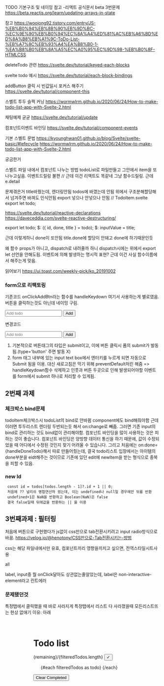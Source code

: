 TODO 기본구조 및 네이밍 참고 -리액트 공식문서 beta 3번문제
https://beta.reactjs.org/learn/updating-arrays-in-state

참고
https://woojong92.tistory.com/entry/JS-%EB%B0%94%EB%8B%90%EB%9D%BC-%EC%9E%90%EB%B0%94%EC%8A%A4%ED%81%AC%EB%A6%BD%ED%8A%B8%EB%A1%9C-ToDo-List-%EB%A7%8C%EB%93%A4%EA%B8%B0-1-%EA%B8%B0%EB%8A%A5%EC%A0%95%EC%9D%98-%EB%B0%8F-HTMLCSS

deleteTodo 관련
https://svelte.dev/tutorial/keyed-each-blocks

svelte todo 예시
https://svelte.dev/tutorial/each-block-bindings

addButton 클릭 시 빈값일시 포커스 해주기
https://svelte.dev/tutorial/component-this

스벨트 투두 슬쩍 커닝
https://wormwlrm.github.io/2020/06/24/How-to-make-todo-list-app-with-Svelte-2.html

채팅예제 굳굳
https://svelte.dev/tutorial/update

컴포넌트이벤트 바인딩
https://svelte.dev/tutorial/component-events

기본 스벨트 문법
https://kyounghwan01.github.io/blog/Svelte/svelte-basic/#lefecycle
https://wormwlrm.github.io/2020/06/24/How-to-make-todo-list-app-with-Svelte-2.html

궁금한거

스벨트 파일 내에서 컴포넌트 나누는 방법 todoList로 파일만들고 그안에서 item을 또 나누고싶음.
이벤트드릴링 불편 // 근데 이건 리액트도 똑같네 그냥 함수드릴링. 근데 e.detail

문제겪은거
title바꿨는데, 렌더링안됨 todos에 바꼈는데 안됨
위에서 구조분해할당해서 넘겨주면 바껴도 인식안됨 export 넣으나 안넣으나 안됨
// TodoItem.svelte
export let todo;

https://svelte.dev/tutorial/reactive-declarations
https://daveceddia.com/svelte-reactive-destructuring/

  export let todo;
  $: ({ id, done, title } = todo);
  $: inputValue = title;


근데 이렇게하니 done이 또안됨 title.done에 할당이 안돼고 done에 하기때문인듯

왜 함수 props가 아니고, dispatch로 내려줄까 하니 dispatch시에는 위에서 export let 선언을 안해도됨.
이벤트에 의해 발생하는 명시적 표현? 근데 이건 사실 함수이름에서 해주는게 맞음.

읽어보기
https://ui.toast.com/weekly-pick/ko_20191002

### form으로 리팩토링

기존코드
onClickAddBtn라는 함수를 handleKeydown 여기서 사용하는게 별로였음. 버튼을 클릭하는것도 아닌데 네이밍 구림.

<script>
  const onClickAddBtn = () => {
    if (!todoInputText.trim()) return focus();
    dispatch("add", todoInputText);
    todoInputText = "";
  };

  function handleKeydown(event) {
    if (event.key === "Enter") {
      onClickAddBtn();
    }
  }
</script>

  <input  on:keydown={handleKeydown}  bind:value={todoInputText} bind:this={input} placeholder="Add todo" />
  <button on:click={onClickAddBtn}>Add</button>

변경코드

<script>
function focus() {
  input.focus();
}

const onSubmit = () => {
  if (!todoInputText.trim()) return focus();
  dispatch("add", todoInputText);
  todoInputText = "";
};
</script>

<form on:submit|preventDefault={onSubmit}>
  <input bind:value={todoInputText} bind:this={input} placeholder="Add todo" />
  <button>Add</button>
</form>

1. 기본적으로 버튼태그의 타입은 submit이고, 이에 버튼 클릭시 폼의 submit가 발동됨.(type='button' 주면 발동 X)
2. form 태그 내부에 있는 input text box에서 엔터키를 누르게 되면 자동으로 Submit 됨을 이용. 대신 새로고침은 막기 위해 preventDefault처린 해줌
   => handleKeydown함수 삭제하고 인풋과 버튼 두곳으로 인해 발생되어야할 이벤트를 form에서 submit 하나로 처리할 수 있게됨.

## 2번째 과제

### 체크박스 bind문제

todoItem체크박스시 todoList의 bind로 안바뀜
component에도 bind해줘야함
근데 이러면 투두리스트 렌더링 두번되는듯 해서 on:change로 빼줌.
그러면 기존 input의 bind로 관리하는 것도 bind없이 관리해야함.
컴포넌트 바인딩을 많이 사용하는 것은 피하는 것이 좋습니다. 컴포넌트 바인딩은 양방향 데이터 통신을 하기 때문에, 값이 수정되었을 때 어디에서 수정된 것인지 찾기 어려울 수 있습니다.
그리고 처음에는 on:done={handleDoneTodo}해서 따로 만들어줬는데, 결국 todo리스트 입장에서는 아이템의 done부분을 eidt해주는 것이므로
기존에 있던 edit에 newItem을 받는 형식으로 중복을 피할 수 있음.

### new Id

     const id = todos[todos.length - 1]?.id + 1 || 0;
     처음에 ?? 널리쉬 병합연산자 썼는데, 이는 undefined나 null일 경우에만 뒤를 반환
     undefined+1은 NaN을 반환하고 Boolean(NaN)은 false
     결국 false일때 뒤에값을 반환하는 || 을 이용

## 3번째과제 : 필터링
<!-- <div>
  <button on:click={onClickFilterBtn} name="all">All</button>
  <button on:click={onClickFilterBtn} name="active">Active</button>
  <button on:click={onClickFilterBtn} name="completed">Completed</button>
</div> -->
처음에 버튼으로 구현했다가 js없이 css만으로 tab전환시키려고 input radio방식으로 바꿈.
https://velog.io/@henotony/CSS만으로-Tab전환시키는-방법

css는 해당 파일내에서만 유효, 컴포넌트끼리 영향을끼치고 싶으면, 전역스타일시트사용

<label for="all">
  <StyledButton>all</StyledButton>
</label>

<style>
  input[name="tabs"]:not(:checked) + label > button { // 린트잡힘
    color: red;
  }
</style>

label, input중 뭘 onClick달아도 상관없는줄알았는데,
label은 non-interactive-element라고 린트에러

### 문제됐던것
특정탭에서 클릭했을 때 바로 사라지게
특정탭에서 리스트 다 사라졌을때 모든리스트뜨는 현상 없애기
이유: 아래


<script>
  import AddTodo from "./lib/AddTodo.svelte";
  import Filters from "./lib/Filters.svelte";
  import TodoItem from "./lib/TodoItem.svelte";

  const INITIAL_TODO_LIST = [
    { id: 0, title: "스벨트 공부", done: false },
    { id: 1, title: "리액트 공부", done: false },
    { id: 2, title: "자바스크립트 공부", done: false },
  ];

  let todos = [...INITIAL_TODO_LIST];
  $: filteredTodos = todos;
  $: remaining = filteredTodos.filter((todo) => !todo.done).length;

  function handelAddTodo(e) {
    const todoInputText = e.detail;
    const id = todos[todos.length - 1]?.id + 1 || 0;
    todos = [...todos, { id, title: todoInputText, done: false }];
  }

  function handleEditTodo(e) {
    const newTodo = e.detail;
    todos = todos.map((todo) => (todo.id === newTodo.id ? newTodo : todo));
  }

  function handleDeleteTodo(e) {
    const id = e.detail;
    todos = todos.filter((todo) => todo.id !== id);
  }

  function handleClearCompleteTodo() {
    todos = todos.filter((todo) => !todo.done);
  }

  function handleAllCompleteTodo() {
    todos = todos.map((todo) => ({ ...todo, done: true }));
  }

  function handleFilterTodo(e) {
    const type = e.detail;
    switch (type) {
      case "all":
        return (filteredTodos = todos);
      case "active":
        return (filteredTodos = todos.filter((item) => !item.done));
      case "completed":
        return (filteredTodos = todos.filter((item) => item.done));
      default:
        filteredTodos;
    }
  }
</script>

<main>
  <div class="todo">
    <h1>Todo list</h1>
    <AddTodo on:add={handelAddTodo} />
    <Filters on:filter={handleFilterTodo} />
    <div>
      <span>{remaining}/{filteredTodos.length}</span>
      <button on:click={handleAllCompleteTodo}>✓</button>
    </div>
    <ul>
      {#each filteredTodos as todo}
        <TodoItem {todo} on:delete={handleDeleteTodo} on:edit={handleEditTodo} />
      {/each}
    </ul>
    <button on:click={handleClearCompleteTodo}>Clear Completed</button>
  </div>
</main>

<style>
  main {
    height: 100vh;
    display: flex;
    flex-direction: column;
    align-items: center;
  }
  .todo {
    height: 100%;
    width: 320px;
    padding: 20px;
  }
</style>

일단 필터드했다가 되돌아가야하므로 필터드와 그냥 리스트 두개의 상태가 필요하다고 생각했음.
간단히 이렇게 하려했는데, 이때 수정을 todos로 하는데, 
todos가 바뀌면서 바뀐 todos로만 필터스가 할당되면서 필터링이 사라짐.
그래서 클릭시만이 아닌, 클릭후에도 유지가 필요하기때문에 현재 탭을 가리키는 상태가 필요함을 느낌.

그리고 스벨트 $는 기본적으로 사용된 변수가 바뀔때마다 실행됨. 그래서 처음엔 todos를 함수를 만들때 todos를 안넘겨주는 방식으로 만들었다가,
그렇게하면 인지를 못해서 파라미터로 넘겨주는 방식으로 변경. 사실 이게 좀 더 함수형에 가깝고 좋은 코드임

그리고 makeFilteredTodos의 코드, 미세팁에서 본대로 객체(맵)형식으로 하려했는데, 결국 todos를 파라미터로받아야 $를 인지하는데, 
맵의 값이 함수 형태가 돼야하는데, 오히려 스위치문이 단순하다 판단하여 유지.

잘했다고 생각한 것:
1. 탭컴포넌트 내에서는 js없이 css로만 클린된 것을 구현
2.기존 코드를 많이 안바꾸고, 필터를 구현
아쉬운 부분: 
1.스벨트의 key부분을 아직 이해못함. 그냥 안하면 돔 삭제 부분이 이상해서 넣어주니까 제대로 작동함. 
스벨트 문서에서는 돔이 정확한 엘리먼트을 찾는 것을 인지하게 해준다는데, 
아마 리액트의 키라고 생각하면 될텐데, 조금 다르게 동작하는 것 같아서 아직 잘 모르겠음.
2. 시간 오래걸림. 처음부터 상태가 필요하단 것을 인지못함. 근데 진짜로 있어야만 할까?
